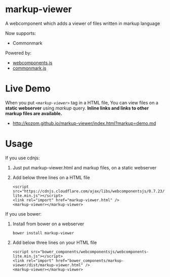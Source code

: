 
markup-viewer
====================

A webcomponent which adds a viewer of files written in markup language

Now supports:

*   Commonmark

Powered by:

*   [webcomponents.js](https://github.com/webcomponents/webcomponentsjs)
*   [commonmark.js](https://github.com/jgm/CommonMark)


Live Demo
====================

When you put _`<markup-viewer>`_ tag in a HTML file,
You can view files on a **static webserver** using _markup_ query.
**Inline links and links to other markup files are available.**

*   <http://kozom.github.io/markup-viewer/index.html?markup=demo.md>


Usage
====================

If you use cdnjs:

1.  Just put markup-viewer.html and markup files, on a static webserver

2.  Add below three lines on a HTML file

    ```
    <script src="https://cdnjs.cloudflare.com/ajax/libs/webcomponentsjs/0.7.23/webcomponents-lite.min.js"></script>
    <link rel="import" href="markup-viewer.html" />
    <markup-viewer></markup-viewer>
    ```

If you use bower:

1.  Install from bower on a webserver

        bower install markup-viewer

2.  Add below three lines on your HTML file

    ```
    <script src="bower_components/webcomponentsjs/webcomponents-lite.min.js"></script>
    <link rel="import" href="bower_components/markup-viewer/dist/markup-viewer.html" />
    <markup-viewer></markup-viewer>
    ```
